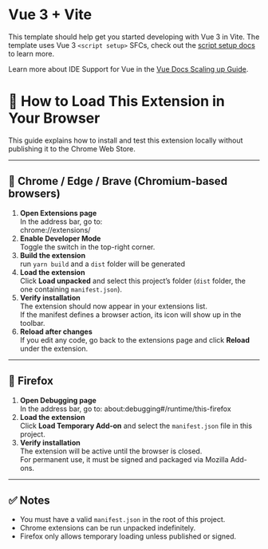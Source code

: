 # Vue 3 + Vite

This template should help get you started developing with Vue 3 in Vite. The template uses Vue 3 `<script setup>` SFCs, check out the [script setup docs](https://v3.vuejs.org/api/sfc-script-setup.html#sfc-script-setup) to learn more.

Learn more about IDE Support for Vue in the [Vue Docs Scaling up Guide](https://vuejs.org/guide/scaling-up/tooling.html#ide-support).

# 🚀 How to Load This Extension in Your Browser

This guide explains how to install and test this extension locally without publishing it to the Chrome Web Store.

---

## 🔹 Chrome / Edge / Brave (Chromium-based browsers)

1. **Open Extensions page**  
    In the address bar, go to:  
   chrome://extensions/
2. **Enable Developer Mode**  
   Toggle the switch in the top-right corner.
3. **Build the extension**  
   run `yarn build` and a `dist` folder will be generated
4. **Load the extension**  
   Click **Load unpacked** and select this project’s folder (`dist` folder, the one containing `manifest.json`).
5. **Verify installation**  
   The extension should now appear in your extensions list.  
   If the manifest defines a browser action, its icon will show up in the toolbar.
6. **Reload after changes**  
   If you edit any code, go back to the extensions page and click **Reload** under the extension.

---

## 🔹 Firefox

1. **Open Debugging page**  
    In the address bar, go to:
   about:debugging#/runtime/this-firefox
2. **Load the extension**  
   Click **Load Temporary Add-on** and select the `manifest.json` file in this project.
3. **Verify installation**  
   The extension will be active until the browser is closed.  
   For permanent use, it must be signed and packaged via Mozilla Add-ons.

---

## ✅ Notes

- You must have a valid `manifest.json` in the root of this project.
- Chrome extensions can be run unpacked indefinitely.
- Firefox only allows temporary loading unless published or signed.
